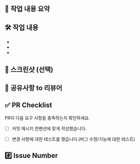<!-- 
📝 PR 제목 작성 가이드 (지우지 말고 참고용으로 유지해주세요!)

[Feat] 기능 간단 요약
[Fix] 버그 간단 설명
[Refactor] 리팩토링 요약
[Docs] 문서 작업 요약
[Test] 테스트 코드 관련 작업
[Deploy] 배포 관련 설정 작업
[Chore] 기타 작업

ex) [Feat] 댓글 작성 API 구현
-->


## 📝 작업 내용 요약

<!-- 무엇을 수정했는지 한 줄로 요약해주세요 -->


## 🛠️ 작업 내용

<!-- 무엇을 했는지 구체적으로 적어주세요.  -->
- 
- 
-


## 📸 스크린샷 (선택)



## 💬 공유사항 to 리뷰어

<!--- 리뷰어가 중점적으로 봐줬으면 좋겠는 부분, 논의해야할 부분이 있으면 적어주세요. -->


## ✅ PR Checklist

PR이 다음 요구 사항을 충족하는지 확인하세요.

- [ ] 커밋 메시지 컨벤션에 맞게 작성했습니다.
- [ ] 변경 사항에 대한 테스트를 했습니다.(버그 수정/기능에 대한 테스트)


## #️⃣ Issue Number

<!--- closes #이슈번호 ex) closes #123 -->

